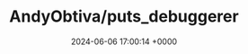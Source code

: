 ---
title: "AndyObtiva/puts_debuggerer"
link: "https://github.com/AndyObtiva/puts_debuggerer"
date: "2024-06-06 17:00:14 +0000"
description: "Ruby library for improved puts debugging, automatically displaying bonus useful information such as source line number and source code."
category: "github"
---